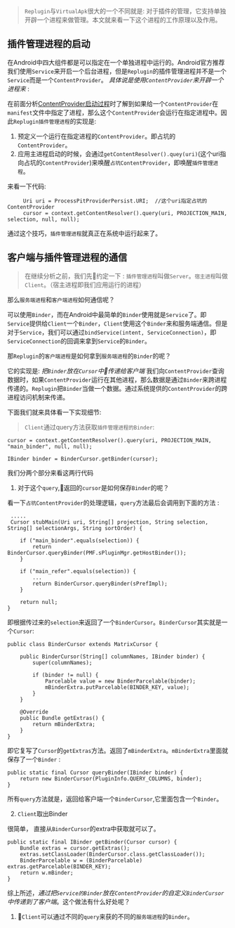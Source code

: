 > `Replugin`与`VirtualApk`很大的一个不同就是: 对于插件的管理，它支持单独开辟一个进程来做管理。本文就来看一下这个进程的工作原理以及作用。


## 插件管理进程的启动

在Android中四大组件都是可以指定在一个单独进程中运行的。Android官方推荐我们使用`Service`来开启一个后台进程，但是`Replugin`的插件管理进程并不是一个`Service`而是一个`ContentProvider`。
*具体说是使用`ContentProvider`来开辟一个进程来* :

在前面分析[ContentProvider启动过程](https://github.com/SusionSuc/AdvancedAndroid/blob/master/AndroidFramework%E6%BA%90%E7%A0%81%E5%88%86%E6%9E%90/ContentProvider%E5%90%AF%E5%8A%A8%E8%BF%87%E7%A8%8B%E5%88%86%E6%9E%90.md)时了解到如果给一个`ContentProvider`在`manifest`文件中指定了进程，那么这个`ContentProvider`会运行在指定进程中。因此`Replugin插件管理进程`的实现是:

1. 预定义一个运行在指定进程的`ContentProvider`。即占坑的`ContentProvider`。
2. 应用主进程启动的时候，会通过`getContentResolver().quey(uri)`(这个uri指向占坑的`ContentProvider`)来唤醒`占坑ContentProvider`，即唤醒`插件管理进程`。

来看一下代码:

```
     Uri uri = ProcessPitProviderPersist.URI;  //这个uri指定占坑的ContentProvider
     cursor = context.getContentResolver().query(uri, PROJECTION_MAIN, selection, null, null);
```

通过这个技巧，`插件管理进程`就真正在系统中运行起来了。

## 客户端与插件管理进程的通信

>在继续分析之前，我们先约定一下 : `插件管理进程`叫做`Server`。`宿主进程`叫做`Client`。（宿主进程即我们应用运行的进程）

那么`服务端进程`和`客户端进程`如何通信呢？

可以使用`Binder`，而在Android中最简单的`Binder`使用就是`Service`了。即`Service`提供给`Client`一个`Binder`，`Client`使用这个`Binder`来和服务端通信。但是对于`Service`，我们可以通过`bindService(intent, ServiceConnection)`，即`ServiceConnection`的回调来拿到`Service`的`Binder`。

那`Replugin`的`客户端进程`是如何拿到`服务端进程`的`Binder`的呢？ 

它的实现是: *把`Binder`放在`Cursor`中传递给客户端*  我们向`ContentProvider`查询数据时，如果`ContentProvider`运行在其他进程，那么数据是通过`Binder`来跨进程传递的。`Replugin`把`Binder`当做一个数据。通过系统提供的`ContentProvider`的跨进程访问机制来传递。

下面我们就来具体看一下实现细节:

> `Client`通过query方法获取`插件管理进程的Binder`:

```
cursor = context.getContentResolver().query(uri, PROJECTION_MAIN, "main_binder", null, null);

IBinder binder = BinderCursor.getBinder(cursor); 
```

我们分两个部分来看这两行代码

1. 对于这个`query`,返回的`cursor`是如何保存`Binder`的呢？

看一下`占坑ContentProvider`的处理逻辑，`query`方法最后会调用到下面的方法 :

```
 .....
 Cursor stubMain(Uri uri, String[] projection, String selection, String[] selectionArgs, String sortOrder) {

    if ("main_binder".equals(selection)) {
        return BinderCursor.queryBinder(PMF.sPluginMgr.getHostBinder());
    }

    if ("main_refer".equals(selection)) {
        ...
        return BinderCursor.queryBinder(sPrefImpl);
    }

    return null;
}
```

即根据传过来的`selection`来返回了一个`BinderCursor`。`BinderCursor`其实就是一个`Cursor`:

```
public class BinderCursor extends MatrixCursor {

    public BinderCursor(String[] columnNames, IBinder binder) {
        super(columnNames);

        if (binder != null) {
            Parcelable value = new BinderParcelable(binder);
            mBinderExtra.putParcelable(BINDER_KEY, value);
        }
    }

    @Override
    public Bundle getExtras() {
        return mBinderExtra;
    }
}
```

即它复写了`Cursor`的`getExtras`方法。返回了`mBinderExtra`。`mBinderExtra`里面就保存了一个`Binder` : 

```
public static final Cursor queryBinder(IBinder binder) {
    return new BinderCursor(PluginInfo.QUERY_COLUMNS, binder);
}
```

所有`query`方法就是，返回给客户端一个`BinderCursor`,它里面包含一个`Binder`。


2. `Client`取出Binder

很简单， 直接从`BinderCursor`的extra中获取就可以了。

```
public static final IBinder getBinder(Cursor cursor) {
    Bundle extras = cursor.getExtras();
    extras.setClassLoader(BinderCursor.class.getClassLoader());
    BinderParcelable w = (BinderParcelable) extras.getParcelable(BINDER_KEY);
    return w.mBinder;
}
```

综上所述，*通过把`Service的Binder`放在`ContentProvider`的自定义`BinderCursor`中传递到了客户端*。这个做法有什么好处呢？

1. `Client`可以通过不同的`query`来获的不同的`服务端进程`的`Binder`。












